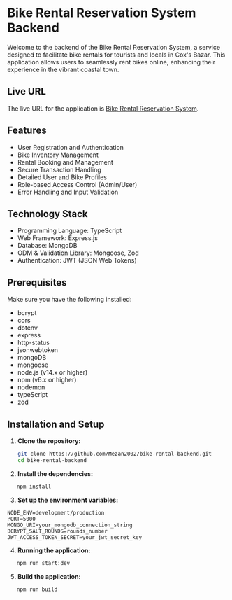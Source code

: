 # Bike Rental Reservation System Backend

Welcome to the backend of the Bike Rental Reservation System, a service designed to facilitate bike rentals for tourists and locals in Cox's Bazar. This application allows users to seamlessly rent bikes online, enhancing their experience in the vibrant coastal town.

## Live URL

The live URL for the application is [Bike Rental Reservation System](https://bike-rental-backend-by-mezan.vercel.app/).

## Features

- User Registration and Authentication
- Bike Inventory Management
- Rental Booking and Management
- Secure Transaction Handling
- Detailed User and Bike Profiles
- Role-based Access Control (Admin/User)
- Error Handling and Input Validation

## Technology Stack

- Programming Language: TypeScript
- Web Framework: Express.js
- Database: MongoDB
- ODM & Validation Library: Mongoose, Zod
- Authentication: JWT (JSON Web Tokens)

## Prerequisites

Make sure you have the following installed:

- bcrypt
- cors
- dotenv
- express
- http-status
- jsonwebtoken
- mongoDB
- mongoose
- node.js (v14.x or higher)
- npm (v6.x or higher)
- nodemon
- typeScript
- zod

## Installation and Setup

1. **Clone the repository:**

   ```bash
   git clone https://github.com/Mezan2002/bike-rental-backend.git
   cd bike-rental-backend
   ```

2. **Install the dependencies:**

```bash
   npm install
```

3. **Set up the environment variables:**

```
NODE_ENV=development/production
PORT=5000
MONGO_URI=your_mongodb_connection_string
BCRYPT_SALT_ROUNDS=rounds_number
JWT_ACCESS_TOKEN_SECRET=your_jwt_secret_key

```

4. **Running the application:**

```bash
   npm run start:dev
```

5. **Build the application:**

```bash
   npm run build
```
